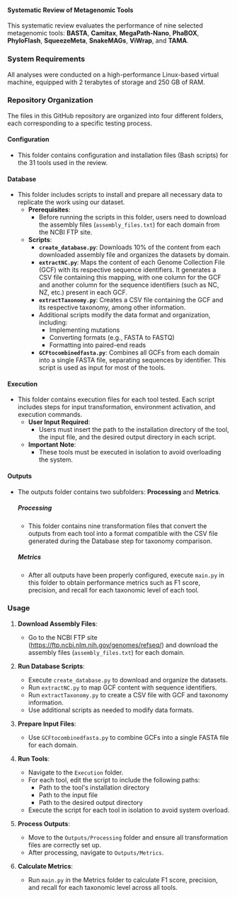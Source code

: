 #### Systematic Review of Metagenomic Tools

This systematic review evaluates the performance of nine selected metagenomic tools: **BASTA**, **Camitax**, **MegaPath-Nano**, **PhaBOX**, **PhyloFlash**, **SqueezeMeta**, **SnakeMAGs**, **ViWrap**, and **TAMA**.

### System Requirements
All analyses were conducted on a high-performance Linux-based virtual machine, equipped with 2 terabytes of storage and 250 GB of RAM.

### Repository Organization

The files in this GitHub repository are organized into four different folders, each corresponding to a specific testing process.

#### Configuration
- This folder contains configuration and installation files (Bash scripts) for the 31 tools used in the review.

#### Database
- This folder includes scripts to install and prepare all necessary data to replicate the work using our dataset.
  - **Prerequisites**:
    - Before running the scripts in this folder, users need to download the assembly files (`assembly_files.txt`) for each domain from the NCBI FTP site.
  - **Scripts**:
    - **`create_database.py`**: Downloads 10% of the content from each downloaded assembly file and organizes the datasets by domain.
    - **`extractNC.py`**: Maps the content of each Genome Collection File (GCF) with its respective sequence identifiers. It generates a CSV file containing       this mapping, with one column for the GCF and another column for the sequence identifiers (such as NC, NZ, etc.) present in each GCF.
    - **`extractTaxonomy.py`**: Creates a CSV file containing the GCF and its respective taxonomy, among other information.
    - Additional scripts modify the data format and organization, including:
      - Implementing mutations
      - Converting formats (e.g., FASTA to FASTQ)
      - Formatting into paired-end reads
    - **`GCFtocombinedfasta.py`**: Combines all GCFs from each domain into a single FASTA file, separating sequences by identifier. This script is used as input for most of the tools.

#### Execution
- This folder contains execution files for each tool tested. Each script includes steps for input transformation, environment activation, and execution commands.
  - **User Input Required**:
    - Users must insert the path to the installation directory of the tool, the input file, and the desired output directory in each script.
  - **Important Note**:
    - These tools must be executed in isolation to avoid overloading the system.

#### Outputs
- The outputs folder contains two subfolders: **Processing** and **Metrics**.
  
  ##### Processing
  - This folder contains nine transformation files that convert the outputs from each tool into a format compatible with the CSV file generated during the Database step for taxonomy comparison.

  ##### Metrics
  - After all outputs have been properly configured, execute `main.py` in this folder to obtain performance metrics such as F1 score, precision, and recall for each taxonomic level of each tool.

### Usage

1. **Download Assembly Files**:
   - Go to the NCBI FTP site (https://ftp.ncbi.nlm.nih.gov/genomes/refseq/) and download the assembly files (`assembly_files.txt`) for each domain.
 
2. **Run Database Scripts**:
   - Execute `create_database.py` to download and organize the datasets.
   - Run `extractNC.py` to map GCF content with sequence identifiers.
   - Run `extractTaxonomy.py` to create a CSV file with GCF and taxonomy information.
   - Use additional scripts as needed to modify data formats.

3. **Prepare Input Files**:
   - Use `GCFtocombinedfasta.py` to combine GCFs into a single FASTA file for each domain.

4. **Run Tools**:
   - Navigate to the `Execution` folder.
   - For each tool, edit the script to include the following paths:
     - Path to the tool's installation directory
     - Path to the input file
     - Path to the desired output directory
   - Execute the script for each tool in isolation to avoid system overload.

5. **Process Outputs**:
   - Move to the `Outputs/Processing` folder and ensure all transformation files are correctly set up.
   - After processing, navigate to `Outputs/Metrics`.

6. **Calculate Metrics**:
   - Run `main.py` in the Metrics folder to calculate F1 score, precision, and recall for each taxonomic level across all tools.
